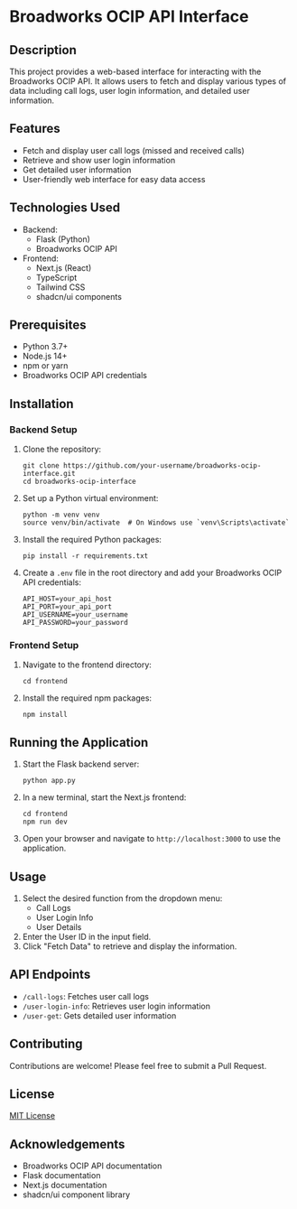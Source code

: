 # Broadworks OCIP API Interface

## Description
This project provides a web-based interface for interacting with the Broadworks OCIP API. It allows users to fetch and display various types of data including call logs, user login information, and detailed user information.

## Features
- Fetch and display user call logs (missed and received calls)
- Retrieve and show user login information
- Get detailed user information
- User-friendly web interface for easy data access

## Technologies Used
- Backend:
  - Flask (Python)
  - Broadworks OCIP API
- Frontend:
  - Next.js (React)
  - TypeScript
  - Tailwind CSS
  - shadcn/ui components

## Prerequisites
- Python 3.7+
- Node.js 14+
- npm or yarn
- Broadworks OCIP API credentials

## Installation

### Backend Setup
1. Clone the repository:
   ```
   git clone https://github.com/your-username/broadworks-ocip-interface.git
   cd broadworks-ocip-interface
   ```

2. Set up a Python virtual environment:
   ```
   python -m venv venv
   source venv/bin/activate  # On Windows use `venv\Scripts\activate`
   ```

3. Install the required Python packages:
   ```
   pip install -r requirements.txt
   ```

4. Create a `.env` file in the root directory and add your Broadworks OCIP API credentials:
   ```
   API_HOST=your_api_host
   API_PORT=your_api_port
   API_USERNAME=your_username
   API_PASSWORD=your_password
   ```

### Frontend Setup
1. Navigate to the frontend directory:
   ```
   cd frontend
   ```

2. Install the required npm packages:
   ```
   npm install
   ```

## Running the Application

1. Start the Flask backend server:
   ```
   python app.py
   ```

2. In a new terminal, start the Next.js frontend:
   ```
   cd frontend
   npm run dev
   ```

3. Open your browser and navigate to `http://localhost:3000` to use the application.

## Usage
1. Select the desired function from the dropdown menu:
   - Call Logs
   - User Login Info
   - User Details
2. Enter the User ID in the input field.
3. Click "Fetch Data" to retrieve and display the information.

## API Endpoints
- `/call-logs`: Fetches user call logs
- `/user-login-info`: Retrieves user login information
- `/user-get`: Gets detailed user information

## Contributing
Contributions are welcome! Please feel free to submit a Pull Request.

## License
[MIT License](LICENSE)

## Acknowledgements
- Broadworks OCIP API documentation
- Flask documentation
- Next.js documentation
- shadcn/ui component library